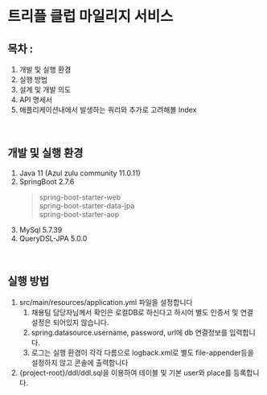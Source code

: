 # 트리플 클럽 마일리지 서비스
## 목차 : 
1. 개발 및 실행 환경
2. 실행 방법
3. 설계 및 개발 의도
4. API 명세서
5. 애플리케이션내에서 발생하는 쿼리와 추가로 고려해볼 Index

<br>

## 개발 및 실행 환경
1. Java 11 (Azul zulu community 11.0.11)  
2. SpringBoot 2.7.6  
   > spring-boot-starter-web  
   > spring-boot-starter-data-jpa  
   > spring-boot-starter-aop
3. MySql 5.7.39  
4. QueryDSL-JPA 5.0.0  

<br>  

## 실행 방법  
1. src/main/resources/application.yml 파일을 설정합니다  
   1. 채용팀 담당자님께서 확인은 로컬DB로 하신다고 하시어 별도 인증서 및 연결 설정은 되어있지 않습니다.  
   2. spring.datasource.username, password, url에 db 연결정보를 입력합니다.  
   3. 로그는 실행 환경이 각각 다름으로 logback.xml로 별도 file-appender등을 설정하지 않고 콘솔에 출력합니다  
2. {project-root}/ddl/ddl.sql을 이용하여 테이블 및 기본 user와 place를 등록합니다.  
